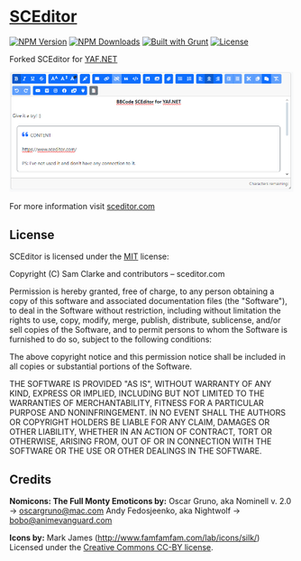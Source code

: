 # [SCEditor](http://www.sceditor.com/)

[![NPM Version](http://img.shields.io/npm/v/@yafnet/SCEditor.svg?style=flat)](https://npmjs.org/package/@yafnet/SCEditor)
[![NPM Downloads](http://img.shields.io/npm/dm/@yafnet/SCEditor.svg?style=flat)](https://npmjs.org/package/@yafnet/SCEditor)
[![Built with Grunt](http://img.shields.io/badge/BUILT_WITH-GRUNT-orange.svg?style=flat)](http://gruntjs.com/)
[![License](http://img.shields.io/npm/l/sceditor.svg)](https://github.com/samclarke/SCEditor/blob/master/LICENSE.md)

Forked SCEditor for [YAF.NET](https://github.com/YAFNET/YAFNET)

[![SCEditor preview](https://github.com/YAFNET/SCEditor/blob/master/preview.png)](https://www.sceditor.com/)

For more information visit [sceditor.com](http://www.sceditor.com/)

## License

SCEditor is licensed under the [MIT](/LICENSE.md) license:


Copyright (C) Sam Clarke and contributors – sceditor.com

Permission is hereby granted, free of charge, to any person obtaining a copy of this software and associated documentation files (the "Software"), to deal in the Software without restriction, including without limitation the rights to use, copy, modify, merge, publish, distribute, sublicense, and/or sell copies of the Software, and to permit persons to whom the Software is furnished to do so, subject to the following conditions:

The above copyright notice and this permission notice shall be included in all copies or substantial portions of the Software.

THE SOFTWARE IS PROVIDED "AS IS", WITHOUT WARRANTY OF ANY KIND, EXPRESS OR IMPLIED, INCLUDING BUT NOT LIMITED TO THE WARRANTIES OF MERCHANTABILITY, FITNESS FOR A PARTICULAR PURPOSE AND NONINFRINGEMENT. IN NO EVENT SHALL THE AUTHORS OR COPYRIGHT HOLDERS BE LIABLE FOR ANY CLAIM, DAMAGES OR OTHER LIABILITY, WHETHER IN AN ACTION OF CONTRACT, TORT OR OTHERWISE, ARISING FROM, OUT OF OR IN CONNECTION WITH THE SOFTWARE OR THE USE OR OTHER DEALINGS IN THE SOFTWARE.



## Credits

**Nomicons: The Full Monty Emoticons by:**
Oscar Gruno, aka Nominell v. 2.0 -> oscargruno@mac.com
Andy Fedosjeenko, aka Nightwolf -> bobo@animevanguard.com

**Icons by:**
Mark James (http://www.famfamfam.com/lab/icons/silk/)
Licensed under the [Creative Commons CC-BY license](http://creativecommons.org/licenses/by/3.0/).
